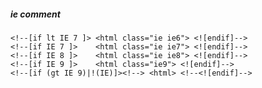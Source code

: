 ##### ie comment 

    <!--[if lt IE 7 ]> <html class="ie ie6"> <![endif]-->
    <!--[if IE 7 ]>    <html class="ie ie7"> <![endif]-->
    <!--[if IE 8 ]>    <html class="ie ie8"> <![endif]-->
    <!--[if IE 9 ]>    <html class="ie9"> <![endif]-->
    <!--[if (gt IE 9)|!(IE)]><!--> <html> <!--<![endif]-->

